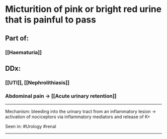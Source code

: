 # Micturition of pink or bright red urine that is painful to pass 

## Part of:
### [[Haematuria]]

## DDx:
### [[UTI]], [[Nephrolithiasis]] 
### Abdominal pain -> [[Acute urinary retention]]

---

Mechanism: bleeding into the urinary tract from an inflammatory lesion -> activation of nociceptors via inflammatory mediators and release of K+

Seen in: #Urology #renal 

--- 
